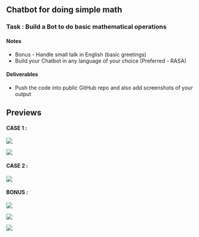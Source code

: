 ## Chatbot for doing simple math

### Task : Build a Bot to do basic mathematical operations

 #### Notes
   - Bonus - Handle small talk in English (basic greetings)
   - Build your Chatbot in any language of your choice (Preferred - RASA)

 #### Deliverables
   - Push the code into public GitHub repo and also add screenshots of your output

 <!-- ## Getting started

 - Ensure you have python and pip
 - install the requirements using

 ``` shell
  pip install -r requirements.txt
  ```
### Usage

 - Train the model using
  ``` shell
  rasa train
  ```
  - Run actions
  ``` shell
  rasa run actions
  ```
  - Open a new terminal and run the bot
  ``` shell
  rasa shell
  ```
  - Use /stop to quit
  ``` shell
  Your input -> /stop
  ``` -->

## Previews

#### CASE 1 :
<img src=".\screenshots\preview1.jpg" style="display: block;"></img>
   
<img src=".\screenshots\case1.jpg" style="display: block;"></img>
   
#### CASE 2 :
<img src=".\screenshots\case2.jpg" style="display: block;"></img>
   
#### BONUS :
<img src=".\screenshots\preview3.jpg" style="display: block;"></img>
   
<img src=".\screenshots\preview4.jpg" style="display: block;"></img>
   
 <img src=".\screenshots\preview5.jpg" style="display: block;"></img>